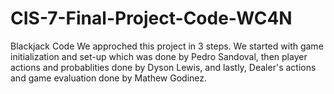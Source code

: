 # CIS-7-Final-Project-Code-WC4N
Blackjack Code
We approched this project in 3 steps. We started with game initialization and set-up which was done by Pedro Sandoval, then player actions and probablities done by Dyson Lewis, and lastly, Dealer's actions and game evaluation done by Mathew Godinez.
